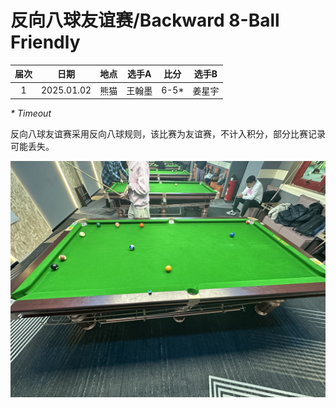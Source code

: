 # 反向八球友谊赛/Backward 8-Ball Friendly

| 届次 | 日期       | 地点    | 选手A  | 比分  | 选手B  |
| :--: | :--------: | :----: | :---: | :---: | :----: |
| 1    | 2025.01.02 | 熊猫   | 王翰墨 | 6-5\* | 姜星宇 |

*\* Timeout*

反向八球友谊赛采用反向八球规则，该比赛为友谊赛，不计入积分，部分比赛记录可能丢失。

![](./img/backward_8-ball_friendly.jpg)